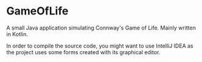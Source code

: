 # GameOfLife
A small Java application simulating Connway's Game of Life. Mainly written in Kotlin.

In order to compile the source code, you might want to use IntelliJ IDEA as the project uses some forms created with its graphical editor.
